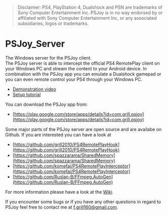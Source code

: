> Disclaimer: PS4, PlayStation 4, Dualshock and PSN are trademarks of Sony Computer Entertainment Inc. PSJoy is in no way endorsed by or affiliated with Sony Computer Entertainment Inc, or any associated subsidiaries, logos or trademarks.

# PSJoy_Server

The Windows server for the PSJoy client.  
The PSJoy server is able to intercept the official PS4 RemotePlay client on your Windows PC and stream the content to your Android device. In combination with the PSJoy app you can emulate a Dualshock gamepad or you can even remote control your PS4 through your Windows PC.

* [Demonstration video](https://youtu.be/0c1PUdhOEqg)
* [Setup tutorial](https://youtu.be/70JT6mNUmCU)

You can download the PSJoy app from:
* [https://play.google.com/store/apps/details?id=com.grill.psjoy](https://play.google.com/store/apps/details?id=com.grill.psjoy)

Some major parts of the PSJoy server are open source and are availabe on Github. If you are interested you can have a look at

* [https://github.com/grill2010/PS4RemotePlayHook](https://github.com/grill2010/PS4RemotePlayHook)
* [https://github.com/spazzarama/SharedMemory](https://github.com/spazzarama/SharedMemory)
* [https://github.com/komefai/PS4RemotePlayInterceptor](https://github.com/komefai/PS4RemotePlayInterceptor)
* [https://github.com/Ruslan-B/FFmpeg.AutoGen](https://github.com/Ruslan-B/FFmpeg.AutoGen)

For more information please have a look at the [Wiki](https://github.com/grill2010/PSJoy_Server/wiki).

If you encounter some bugs or if you have any other questions in regard to PSJoy feel free to contact me at f.grill160@gmail.com.
